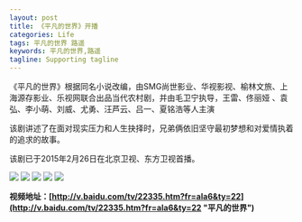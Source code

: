 ```yaml
---
layout: post
title: 《平凡的世界》开播
categories: Life
tags: 平凡的世界 路遥 
keywords: 平凡的世界,路遥
tagline: Supporting tagline
---
```

《平凡的世界》根据同名小说改编，由SMG尚世影业、华视影视、榆林文旅、上海源存影业、乐视网联合出品当代农村剧，并由毛卫宁执导，王雷、佟丽娅 、袁弘、李小萌、刘威、尤勇、汪芦云、吕一、夏铭浩等人主演

该剧讲述了在面对现实压力和人生抉择时，兄弟俩依旧坚守最初梦想和对爱情执着的追求的故事。

该剧已于2015年2月26日在北京卫视、东方卫视首播。

<img src="/assets/pictures/Life/pfdsj_1_Boxcn.jpg">

<img src="/assets/pictures/Life/pfdsj_2_Boxcn.jpg">

<img src="/assets/pictures/Life/pfdsj_3_Boxcn.jpg">

<img src="/assets/pictures/Life/pfdsj_4_Boxcn.jpg">

<img src="/assets/pictures/Life/pfdsj_5_Boxcn.jpg">

**视频地址：[http://v.baidu.com/tv/22335.htm?fr=ala6&ty=22](http://v.baidu.com/tv/22335.htm?fr=ala6&ty=22 "平凡的世界")**
